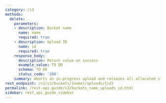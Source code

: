 ```yaml
---
category: /s3
methods:
  delete:
    parameters:
    - description: Bucket name
      name: name
      required: true
    - description: Upload ID
      name: id
      required: true
    response_body:
      description: Return value on success
      example_value: TO DO
      schema: TO DO
      status_code: '200'
    summary: Aborts an in-progress upload and releases all allocated storage.
rest_endpoint: /v1/s3/buckets/{name}/uploads/{id}
permalink: /rest-api-guide/s3/buckets_name_uploads_id.html
sidebar: rest_api_guide_sidebar
---
```

